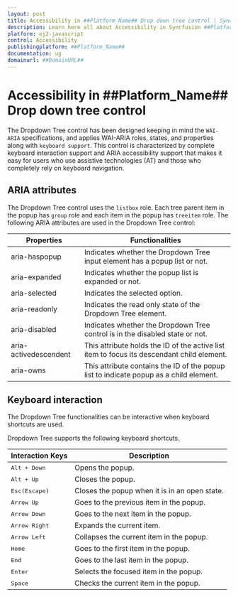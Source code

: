 ```yaml
---
layout: post
title: Accessibility in ##Platform_Name## Drop down tree control | Syncfusion
description: Learn here all about Accessibility in Syncfusion ##Platform_Name## Drop down tree control of Syncfusion Essential JS 2 and more.
platform: ej2-javascript
control: Accessibility 
publishingplatform: ##Platform_Name##
documentation: ug
domainurl: ##DomainURL##
---
```


# Accessibility in ##Platform_Name## Drop down tree control

The Dropdown Tree control has been designed keeping in mind the `WAI-ARIA` specifications, and applies WAI-ARIA roles, states, and properties along with `keyboard support`. This control is characterized by complete keyboard interaction support and ARIA accessibility support that makes it easy for users who use assistive technologies (AT) and those who completely rely on keyboard navigation.

## ARIA attributes

The Dropdown Tree control uses the `listbox` role. Each tree parent item in the popup has `group` role and each item in the popup has `treeitem` role. The following ARIA attributes are used in the Dropdown Tree control:

| **Properties** | **Functionalities** |
| --- | --- |
| aria-haspopup | Indicates whether the Dropdown Tree input element has a popup list or not. |
| aria-expanded | Indicates whether the popup list is expanded or not. |
| aria-selected | Indicates the selected option. |
| aria-readonly | Indicates the read only state of the Dropdown Tree element. |
| aria-disabled | Indicates whether the Dropdown Tree control is in the disabled state or not. |
| aria-activedescendent | This attribute holds the ID of the active list item to focus its descendant child element. |
| aria-owns | This attribute contains the ID of the popup list to indicate popup as a child element. |

## Keyboard interaction

The Dropdown Tree functionalities can be interactive when keyboard shortcuts are used.

Dropdown Tree supports the following keyboard shortcuts.

| Interaction Keys | Description |
|------|---------|
| <kbd>Alt + Down</kbd> | Opens the popup. |
| <kbd>Alt + Up</kbd> | Closes the popup. |
| <kbd>Esc(Escape)</kbd> | Closes the popup when it is in an open state. |
| <kbd>Arrow Up</kbd> | Goes to the previous item in the popup. |
| <kbd>Arrow Down</kbd> | Goes to the next item in the popup. |
| <kbd>Arrow Right</kbd> | Expands the current item. |
| <kbd>Arrow Left</kbd> | Collapses the current item in the popup. |
| <kbd>Home</kbd> | Goes to the first item in the popup. |
| <kbd>End</kbd> | Goes to the last item in the popup. |
| <kbd>Enter</kbd> | Selects the focused item in the popup. |
| <kbd>Space</kbd> | Checks the current item in the popup. |